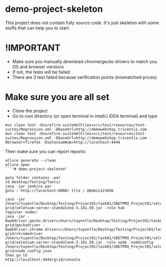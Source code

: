 # demo-project-skeleton
This project does not contain fully source code. It's just skeleton with some stuffs that can help you to start.

# !IMPORTANT
* Make sure you manually download chrome/gecko drivers to match you OS and browser versions
* If not, the tests will be failed
* There are 3 test failed because verification points (mismatched prices)

# Make sure you are all set
* Clone the project
* Go to root directory (or open terminal in intelliJ IDEA terminal) and type

```
mvn clean test -Dsurefire.suiteXmlFiles=src/test/resources/test-suites/Regression.xml -DbaseUrl=http://demowebshop.tricentis.com
mvn clean test -Dsurefire.suiteXmlFiles=src/test/resources/test-suites/Regression.xml -DbaseUrl=http://demowebshop.tricentis.com -Dbrowser=firefox -DseleniumHub=http://localhost:4444
```

Then make sure you can report reports:
```
allure generate --clean
allure open
```"# demo-project-skeleton" 

````
````how to start jenkins
goto folder contains .war
cd Desktop/Testing/Tools/
java -jar jenkins.war
goto : http://localhost:8080/ ttle / @Admin123456

````

```note for myself - to start a hub
java -jar /Users/tuyentle/Desktop/Testing/Project01/task01/SDETPRO_Project01/selenium-grid/selenium-server-standalone-3.141.59.jar -role hub
register nodes:
java -jar -Dwebdriver.gecko.driver=/Users/tuyentle/Desktop/Testing/Project01/task01/SDETPRO_Project01/selenium-grid/geckodriver -Dwebdriver.chrome.driver=//Users/tuyentle/Desktop/Testing/Project01/task01/SDETPRO_Project01/selenium-grid/chromedriver /Users/tuyentle/Desktop/Testing/Project01/task01/SDETPRO_Project01/selenium-grid/selenium-server-standalone-3.141.59.jar -role node -nodeConfig /Users/tuyentle/Desktop/Testing/Project01/task01/SDETPRO_Project01/selenium-grid/node_config.json
then go to 
http://localhost:4444/grid/console
